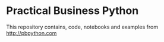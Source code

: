 # Practical Business Python

This repository contains, code, notebooks and examples from http://pbpython.com

